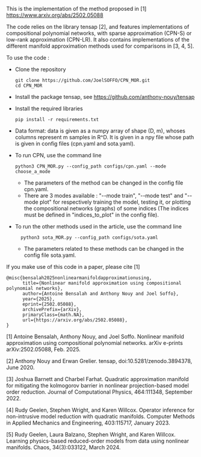 This is the implementation of the method proposed in [1] https://www.arxiv.org/abs/2502.05088

The code relies on the library tensap [2], and features implementations of compositional polynomial networks, with sparse 
approximation (CPN-S) or low-rank approximation (CPN-LR). It also contains implementations of the different manifold approximation methods 
used for comparisons in [3, 4, 5].

To use the code : 
- Clone the repository

  ```
  git clone https://github.com/JoelSOFFO/CPN_MOR.git
  cd CPN_MOR
  ```
  
- Install the package tensap, see https://github.com/anthony-nouy/tensap

- Install the required libraries

  ```
  pip install -r requirements.txt
  ```
  
- Data format: data is given as a numpy array of shape (D, m), whoses columns represent m samples in R^D.
    It is given in a npy file whose path is given in config files (cpn.yaml and sota.yaml).
  
- To run CPN, use the command line

  ```
  python3 CPN_MOR.py --config_path configs/cpn.yaml --mode choose_a_mode 
  ```

  - The parameters of the method can be changed in the config file cpn.yaml.
  - There are 3 modes available :  "--mode train", "--mode test" and "--mode plot" for respectively training the model, testing it, or plotting the 
  compositional networks (graphs) of some indices (The indices must be defined in "indices_to_plot" in the config file).

  
- To run the other methods used in the article, use the command line

  ```
    python3 sota_MOR.py --config_path configs/sota.yaml 
  ```

  - The parameters related to these methods can be changed in the config file sota.yaml.

If you make use of this code in a paper, please cite [1]

```
@misc{bensalah2025nonlinearmanifoldapproximationusing,
      title={Nonlinear manifold approximation using compositional polynomial networks}, 
      author={Antoine Bensalah and Anthony Nouy and Joel Soffo},
      year={2025},
      eprint={2502.05088},
      archivePrefix={arXiv},
      primaryClass={math.NA},
      url={https://arxiv.org/abs/2502.05088}, 
}
```

[1] Antoine Bensalah, Anthony Nouy, and Joel Soffo. Nonlinear manifold approximation using compositional polynomial networks. arXiv e-prints arXiv:2502.05088, Feb. 2025.

[2] Anthony Nouy and Erwan Grelier. tensap, doi:10.5281/zenodo.3894378, June 2020.

[3] Joshua Barnett and Charbel Farhat. Quadratic approximation manifold for mitigating
the kolmogorov barrier in nonlinear projection-based model order reduction. Journal of
Computational Physics, 464:111348, September 2022.

[4] Rudy Geelen, Stephen Wright, and Karen Willcox. Operator inference for non-intrusive
model reduction with quadratic manifolds. Computer Methods in Applied Mechanics and
Engineering, 403:115717, January 2023.

[5]  Rudy Geelen, Laura Balzano, Stephen Wright, and Karen Willcox. Learning physics-based
reduced-order models from data using nonlinear manifolds. Chaos, 34(3):033122, March 2024.
